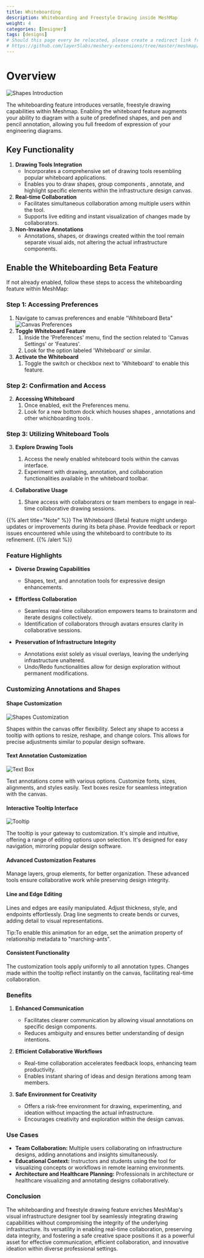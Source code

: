 ```yaml
---
title: Whiteboarding
description: Whiteboarding and Freestyle Drawing inside MeshMap
weight: 4
categories: [Designer]
tags: [designs]
# Should this page every be relocated, please create a redirect link from the old location to the new location or backlinks like the one below will break.
# https://github.com/layer5labs/meshery-extensions/tree/master/meshmap/src/components/designer/drawer/ComponentDrawerTabContent/exportModal.js
---
```


# Overview

![Shapes Introduction](./overview.png)

The whiteboarding feature introduces versatile, freestyle drawing capabilities within Meshmap. Enabling the whiteboard feature augments your ability to diagram with a suite of predefined shapes, and pen and pencil annotation, allowing you full freedom of expression of your engineering diagrams.

## Key Functionality

1. **Drawing Tools Integration**
   - Incorporates a comprehensive set of drawing tools resembling popular whiteboard applications.
   - Enables you to draw shapes, group components , annotate, and highlight specific elements within the infrastructure design canvas.
2. **Real-time Collaboration**
   - Facilitates simultaneous collaboration among multiple users within the tool.
   - Supports live editing and instant visualization of changes made by collaborators.
3. **Non-Invasive Annotations**
   - Annotations, shapes, or drawings created within the tool remain separate visual aids, not altering the actual infrastructure components.

## Enable the Whiteboarding Beta Feature

If not already enabled, follow these steps to access the whiteboarding feature within MeshMap:

### Step 1: Accessing Preferences

1. Navigate to canvas preferences and enable "Whiteboard Beta"
![Canvas Preferences](./canvas-preferences.png)
1. **Toggle Whiteboard Feature**
   1. Inside the 'Preferences' menu, find the section related to 'Canvas Settings' or 'Features'.
   1. Look for the option labeled 'Whiteboard' or similar.
1. **Activate the Whiteboard**
   1. Toggle the switch or checkbox next to 'Whiteboard' to enable this feature.

### Step 2: Confirmation and Access

2. **Accessing Whiteboard**
   1. Once enabled, exit the Preferences menu.
   1. Look for a new bottom dock which houses shapes , annotations and other whichboarding tools .

### Step 3: Utilizing Whiteboard Tools

3. **Explore Drawing Tools**
   1. Access the newly enabled whiteboard tools within the canvas interface.
   1. Experiment with drawing, annotation, and collaboration functionalities available in the whiteboard toolbar.

4. **Collaborative Usage**
   1. Share access with collaborators or team members to engage in real-time collaborative drawing sessions.

{{% alert title="Note" %}}
The Whiteboard (Beta) feature might undergo updates or improvements during its beta phase. Provide feedback or report issues encountered while using the whiteboard to contribute to its refinement.
{{% /alert %}}

### Feature Highlights

- **Diverse Drawing Capabilities**

  - Shapes, text, and annotation tools for expressive design enhancements.

- **Effortless Collaboration**

  - Seamless real-time collaboration empowers teams to brainstorm and iterate designs collectively.
  - Identification of collaborators through avatars ensures clarity in collaborative sessions.

- **Preservation of Infrastructure Integrity**
  - Annotations exist solely as visual overlays, leaving the underlying infrastructure unaltered.
  - Undo/Redo functionalities allow for design exploration without permanent modifications.

### Customizing Annotations and Shapes

#### Shape Customization

![Shapes Customization](./shapes_introduction.gif)

Shapes within the canvas offer flexibility. Select any shape to access a tooltip with options to resize, reshape, and change colors. This allows for precise adjustments similar to popular design software.

#### Text Annotation Customization

![Text Box](./text-customization.png)

Text annotations come with various options. Customize fonts, sizes, alignments, and styles easily. Text boxes resize for seamless integration with the canvas.

#### Interactive Tooltip Interface

![Tooltip](./tooltip.png)

The tooltip is your gateway to customization. It's simple and intuitive, offering a range of editing options upon selection. It's designed for easy navigation, mirroring popular design software.

#### Advanced Customization Features

Manage layers, group elements, for better organization. These advanced tools ensure collaborative work while preserving design integrity.

#### Line and Edge Editing

Lines and edges are easily manipulated. Adjust thickness, style, and endpoints effortlessly. Drag line segments to create bends or curves, adding detail to visual representations.

Tip:To enable this animation for an edge, set the animation property of relationship metadata to "marching-ants".
#### Consistent Functionality

The customization tools apply uniformly to all annotation types. Changes made within the tooltip reflect instantly on the canvas, facilitating real-time collaboration.

### Benefits

1. **Enhanced Communication**
   - Facilitates clearer communication by allowing visual annotations on specific design components.
   - Reduces ambiguity and ensures better understanding of design intentions.

2. **Efficient Collaborative Workflows**
   - Real-time collaboration accelerates feedback loops, enhancing team productivity.
   - Enables instant sharing of ideas and design iterations among team members.

3. **Safe Environment for Creativity**
   - Offers a risk-free environment for drawing, experimenting, and ideation without impacting the actual infrastructure.
   - Encourages creativity and exploration within the design canvas.

### Use Cases

- **Team Collaboration:** Multiple users collaborating on infrastructure designs, adding annotations and insights simultaneously.
- **Educational Context:** Instructors and students using the tool for visualizing concepts or workflows in remote learning environments.
- **Architecture and Healthcare Planning:** Professionals in architecture or healthcare visualizing and annotating designs collaboratively.

### Conclusion

The whiteboarding and freestyle drawing feature enriches MeshMap's visual infrastructure designer tool by seamlessly integrating drawing capabilities without compromising the integrity of the underlying infrastructure. Its versatility in enabling real-time collaboration, preserving data integrity, and fostering a safe creative space positions it as a powerful asset for effective communication, efficient collaboration, and innovative ideation within diverse professional settings.
